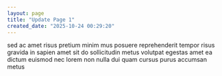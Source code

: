 ```yaml
---
layout: page
title: "Update Page 1"
created_date: "2025-10-24 00:29:20"
---
```


sed ac amet risus pretium minim mus posuere reprehenderit tempor risus gravida in sapien amet sit do sollicitudin metus volutpat egestas amet ea dictum euismod nec lorem non nulla dui quam cursus purus accumsan metus 
